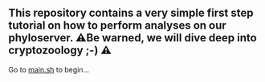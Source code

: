 ## This repository contains a very simple first step tutorial on how to perform analyses on our phyloserver. :warning:Be warned, we will dive deep into cryptozoology ;-) :warning:

Go to [main.sh](/shell/main.sh) to begin...
